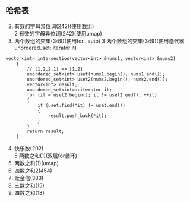 ## 哈希表

2. 有效的字母异位词(242)(使用数组)  
2 有效的字母异位词(242)(使用umap)
3. 两个数组的交集(349)(使用for...auto)
3 两个数组的交集(349)(使用迭代器unordered_set<int>::iterator it)
```
vector<int> intersection(vector<int> &nums1, vector<int> &nums2)
    {
        // [1,2,2,1] => [1,2]
        unordered_set<int> uset(nums1.begin(), nums1.end());
        unordered_set<int> uset2(nums2.begin(), nums2.end());
        vector<int> result;
        unordered_set<int>::iterator it;
        for (it = uset2.begin(); it != uset2.end(); ++it)
        {
            if (uset.find(*it) != uset.end())
            {
                result.push_back(*it);
            }
        }
        return result;
    }
```
4. 快乐数(202)  
5 两数之和(1)(双层for循环)
5. 两数之和(1)(umap)
6. 四数之和2(454)
7. 赎金信(383)
8. 三数之和(15)
9. 四数之和(18)